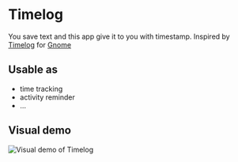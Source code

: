 # Timelog
You save text and this app give it to you with timestamp. Inspired by [Timelog](http://mg.pov.lt/gtimelog/) for
[Gnome](http://www.gnome.org/)

## Usable as
- time tracking
- activity reminder
- &hellip;

## Visual demo

![Visual demo of Timelog](https://files.app.net/hj2mhkrrW.gif)
